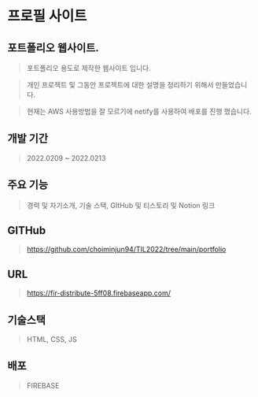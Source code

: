 # 프로필 사이트 
## 포트폴리오 웹사이트. <br>
> 포트폴리오 용도로 제작한 웹사이트 입니다.<br>


>개인 프로젝트 및 그동안 프로젝트에 대한 설명을 정리하기 위해서 만들었습니다.<br>

> 현재는 AWS 사용방법을 잘 모르기에 netify를 사용하여 배포를 진행 했습니다.<br>

## 개발 기간 <br>
> 2022.0209 ~ 2022.0213

## 주요 기능 <br>
> 경력 및 자기소개, 기술 스택, GItHub 및 티스토리 및 Notion 링크

## GITHub <br>
> https://github.com/choiminjun94/TIL2022/tree/main/portfolio

## URL <br>
> https://fir-distribute-5ff08.firebaseapp.com/

## 기술스택
> HTML, CSS, JS

## 배포
> FIREBASE